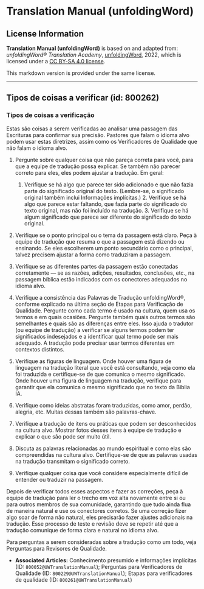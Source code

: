 # Translation Manual (unfoldingWord)

## License Information

**Translation Manual (unfoldingWord)** is based on and adapted from: _unfoldingWord® Translation Academy_, [unfoldingWord](https://unfoldingword.org/utw), 2022, which is licensed under a [CC BY-SA 4.0 license](https://creativecommons.org/licenses/by-sa/4.0/legalcode.en).

This markdown version is provided under the same license.



--------------------------------

## Tipos de coisas a verificar (id: 800262)

### Tipos de coisas a verificação

Estas são coisas a serem verificadas ao analisar uma passagem das Escrituras para confirmar sua precisão. Pastores que falam o idioma alvo podem usar estas diretrizes, assim como os Verificadores de Qualidade que não falam o idioma alvo.

1. Pergunte sobre qualquer coisa que não pareça correta para você, para que a equipe de tradução possa explicar. Se também não parecer correto para eles, eles podem ajustar a tradução. Em geral:

    1. Verifique se há algo que parece ter sido adicionado e que não fazia parte do significado original do texto. (Lembre\-se, o significado original também inclui Informações implícitas.)
        2. Verifique se há algo que parece estar faltando, que fazia parte do significado do texto original, mas não foi incluído na tradução.
        3. Verifique se há algum significado que parece ser diferente do significado do texto original.
2. Verifique se o ponto principal ou o tema da passagem está claro. Peça à equipe de tradução que resuma o que a passagem está dizendo ou ensinando. Se eles escolherem um ponto secundário como o principal, talvez precisem ajustar a forma como traduziram a passagem.
3. Verifique se as diferentes partes da passagem estão conectadas corretamente — se as razões, adições, resultados, conclusões, etc., na passagem bíblica estão indicados com os conectores adequados no idioma alvo.
4. Verifique a consistência das Palavras de Tradução unfoldingWord®, conforme explicado na última seção de Etapas para Verificação de Qualidade. Pergunte como cada termo é usado na cultura, quem usa os termos e em quais ocasiões. Pergunte também quais outros termos são semelhantes e quais são as diferenças entre eles. Isso ajuda o tradutor (ou equipe de tradução) a verificar se alguns termos podem ter significados indesejados e a identificar qual termo pode ser mais adequado. A tradução pode precisar usar termos diferentes em contextos distintos.
5. Verifique as figuras de linguagem. Onde houver uma figura de linguagem na tradução literal que você está consultando, veja como ela foi traduzida e certifique\-se de que comunica o mesmo significado. Onde houver uma figura de linguagem na tradução, verifique para garantir que ela comunica o mesmo significado que no texto da Bíblia IA.
6. Verifique como ideias abstratas foram traduzidas, como amor, perdão, alegria, etc. Muitas dessas também são palavras\-chave.
7. Verifique a tradução de itens ou práticas que podem ser desconhecidos na cultura alvo. Mostrar fotos desses itens à equipe de tradução e explicar o que são pode ser muito útil.
8. Discuta as palavras relacionadas ao mundo espiritual e como elas são compreendidas na cultura alvo. Certifique\-se de que as palavras usadas na tradução transmitam o significado correto.
9. Verifique qualquer coisa que você considere especialmente difícil de entender ou traduzir na passagem.

Depois de verificar todos esses aspectos e fazer as correções, peça à equipe de tradução para ler o trecho em voz alta novamente entre si ou para outros membros de sua comunidade, garantindo que tudo ainda flua de maneira natural e use os conectores corretos. Se uma correção fizer algo soar de forma não natural, eles precisarão fazer ajustes adicionais na tradução. Esse processo de teste e revisão deve se repetir até que a tradução comunique de forma clara e natural no idioma alvo.

Para perguntas a serem consideradas sobre a tradução como um todo, veja Perguntas para Revisores de Qualidade.

* **Associated Articles:** Conhecimento presumido e informações implícitas (ID: `800052@UWTranslationManual`); Perguntas para Verificadores de Qualidade (ID: `800229@UWTranslationManual`); Etapas para verificadores de qualidade (ID: `800261@UWTranslationManual`)

